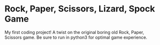 # Rock, Paper, Scissors, Lizard, Spock Game
My first coding project!
A twist on the original boring old Rock, Paper, Scissors game.
Be sure to run in python3 for optimal game experience.
